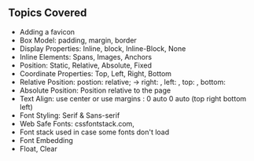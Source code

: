 ## Topics Covered

- Adding a favicon
- Box Model: padding, margin, border
- Display Properties: Inline, block, Inline-Block, None
- Inline Elements: Spans, Images, Anchors
- Position: Static, Relative, Absolute, Fixed
- Coordinate Properties: Top, Left, Right, Bottom
- Relative Position: postion: relative; -> right: , left: , top: , bottom:
- Absolute Position: Position relative to the page
- Text Align: use center or use margins : 0 auto 0 auto (top right bottom left)
- Font Styling: Serif & Sans-serif
- Web Safe Fonts: cssfontstack.com,
- Font stack used in case some fonts don't load
- Font Embedding
- Float, Clear
